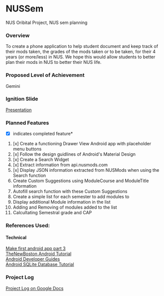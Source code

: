 # NUSSem
NUS Oribital Project, NUS sem planning

### Overview
To create a phone application to help student document and keep track of their mods taken, 
the grades of the mods taken or to be taken, for their 4 years (or more/less) in NUS. 
We hope this would allow students to better plan their mods in NUS to better their NUS life.


### Proposed Level of Achievement
Gemini

### Ignition Slide
[Presentation][]

### Planned Features
*[x] indicates completed feature*

1. [x] Create a functioning Drawer View Android app with placeholder menu buttons
2. [x] Follow the design guidlines of Android's Material Design
3. [x] Create a Search Widget
4. [x] Extract information from api.nusmods.com
5. [x] Display JSON information extracted from NUSMods when using the Search function
6. Create Custom Suggestions using ModuleCourse and ModuleTitle information
7. Autofill search function with these Custom Suggestions
8. Create a simple list for each semester to add modules to
9. Display additional Module information in the list
10. Adding and Removing of modules added to the list
11. Calcultating Semestral grade and CAP



### References Used:

#### Technical
[Make first android app part 3][]<br>
[TheNewBoston Android Tutorial][]<br>
[Android Developer Guides][]<br>
[Android SQLite Database Tutorial][]
 
### Project Log
[Project Log on Google Docs][]<br>

<!-- links -->
[Presentation]: https://www.youtube.com/watch?feature=player_detailpage&v=osQjStOAci0#t=5641
[Make first android app part 3]: http://www.raywenderlich.com/56111/make-first-android-app-part-3
[TheNewBoston Android Tutorial]: https://www.thenewboston.com/videos.php?cat=6
[Android Developer Guides]: http://developer.android.com/guide/topics/search/adding-custom-suggestions.html
[Android SQLite Database Tutorial]: http://www.androidhive.info/2011/11/android-sqlite-database-tutorial/
[Project Log on Google Docs]: https://docs.google.com/document/d/1edD-ekEtl1jxqceXgo14FParYFreaklxS8cpNsqMEps/edit?usp=sha
